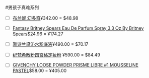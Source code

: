 #男孩子真难系列
- [ ] [布兰妮 幻多奇](https://detail.tmall.com/item.htm?spm=a220m.1000858.1000725.21.3eba252faZ6XxW&id=545580321566&skuId=3486882902319&areaId=330100&user_id=3081276392&cat_id=2&is_b=1&rn=baa180b234124b42b8da48289880f86a)¥342.00 = $48.98
- [ ] [Fantasy Britney Spears Eau De Parfum Spray 3.3 Oz By Britney Spears](https://www.amazon.com/gp/product/B000P20R8I/ref=ox_sc_act_title_1?smid=AU4OFN5ZUAGZB&psc=1)$24.96 = ¥174.27

- [ ] [雅诗兰黛沁水粉底液](https://detail.tmall.com/item.htm?spm=a1z10.3-b-s.w4011-14579014202.32.2ad95c6cbqyVjA&id=42302551887&rn=0ace9b29669527741a8d7e2c5f189842&abbucket=4)¥490.00 = $70.17
- [ ] [纪梵希散粉四宫格定妆粉](https://detail.tmall.com/item.htm?spm=a220m.1000858.1000725.16.1d7e56feJM0YxC&id=594832368465&skuId=4295092282682&areaId=330100&user_id=2914096567&cat_id=2&is_b=1&rn=295abc8fd296e671ffcdf087e61baa42) ¥590.00 = $84.49
- [ ] [GIVENCHY LOOSE POWDER PRISME LIBRE #1 MOUSSELINE PASTEL](https://www.sephora.com/product/prisme-libre-loose-powder-P390722?icid2=products%20grid:p390722)$58.00 = ¥405.00
